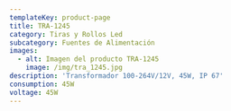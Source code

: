 ```yaml
---
templateKey: product-page
title: TRA-1245
category: Tiras y Rollos Led
subcategory: Fuentes de Alimentación
images:
  - alt: Imagen del producto TRA-1245
    image: /img/tra_1245.jpg
description: 'Transformador 100-264V/12V, 45W, IP 67'
consumption: 45W
voltage: 45W
---
```



